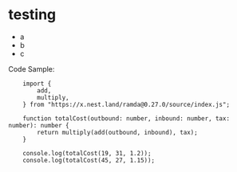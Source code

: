 # testing

* a
* b
* c

Code Sample:

		import {
			add,
			multiply,
		} from "https://x.nest.land/ramda@0.27.0/source/index.js";

		function totalCost(outbound: number, inbound: number, tax: number): number {
			return multiply(add(outbound, inbound), tax);
		}

		console.log(totalCost(19, 31, 1.2));
		console.log(totalCost(45, 27, 1.15));
